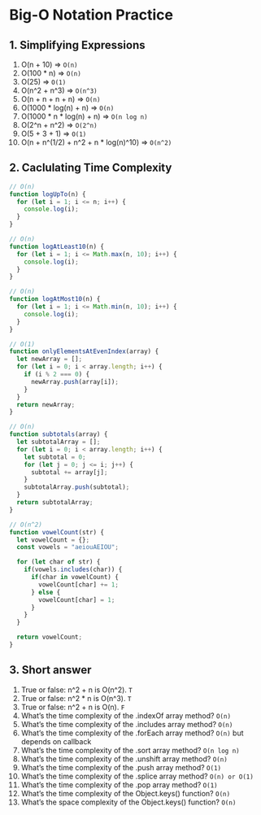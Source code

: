 # Big-O Notation Practice
## 1. Simplifying Expressions
1. O(n + 10) => `O(n)`
3. O(100 * n) => `O(n)`
4. O(25) => `O(1)`
5. O(n^2 + n^3) => `O(n^3)`
6. O(n + n + n + n) => `O(n)`
7. O(1000 * log(n) + n) => `O(n)`
8. O(1000 * n * log(n) + n) => `O(n log n)`
9. O(2^n + n^2) => `O(2^n)`
10. O(5 + 3 + 1) => `O(1)`
11. O(n + n^(1/2) + n^2 + n * log(n)^10) => `O(n^2)`
## 2. Caclulating Time Complexity
```js
// O(n)
function logUpTo(n) {
  for (let i = 1; i <= n; i++) {
    console.log(i);
  }
}
```

```js
// O(n)
function logAtLeast10(n) {
  for (let i = 1; i <= Math.max(n, 10); i++) {
    console.log(i);
  }
}
```

```js
// O(n)
function logAtMost10(n) {
  for (let i = 1; i <= Math.min(n, 10); i++) {
    console.log(i);
  }
}
```

```js
// O(1)
function onlyElementsAtEvenIndex(array) {
  let newArray = [];
  for (let i = 0; i < array.length; i++) {
    if (i % 2 === 0) {
      newArray.push(array[i]);
    }
  }
  return newArray;
}
```

```js
// O(n)
function subtotals(array) {
  let subtotalArray = [];
  for (let i = 0; i < array.length; i++) {
    let subtotal = 0;
    for (let j = 0; j <= i; j++) {
      subtotal += array[j];
    }
    subtotalArray.push(subtotal);
  }
  return subtotalArray;
}
```

```js
// O(n^2)
function vowelCount(str) {
  let vowelCount = {};
  const vowels = "aeiouAEIOU";

  for (let char of str) {
    if(vowels.includes(char)) {
      if(char in vowelCount) {
        vowelCount[char] += 1;
      } else {
        vowelCount[char] = 1;
      }
    }
  }

  return vowelCount;
}
```
## 3. Short answer
1. True or false: n^2 + n is O(n^2). `T`
2. True or false: n^2 * n is O(n^3). `T`
3. True or false: n^2 + n is O(n). `F`
4. What’s the time complexity of the .indexOf array method? `O(n)`
5. What’s the time complexity of the .includes array method? `O(n)`
6. What’s the time complexity of the .forEach array method? `O(n)` but depends on callback
7. What’s the time complexity of the .sort array method? `O(n log n)`
8. What’s the time complexity of the .unshift array method? `O(n)`
9. What’s the time complexity of the .push array method? `O(1)`
10. What’s the time complexity of the .splice array method? `O(n) or O(1)`
11. What’s the time complexity of the .pop array method? `O(1)`
12. What’s the time complexity of the Object.keys() function? `O(n)`
13. What’s the space complexity of the Object.keys() function? `O(n)`